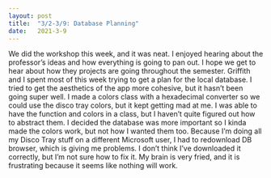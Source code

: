 ```yaml
---
layout: post
title:  "3/2-3/9: Database Planning"
date:   2021-3-9
---
```

We did the workshop this week, and it was neat. I enjoyed hearing about the professor’s ideas and how everything is going to pan out. I hope we get to hear about how they projects are going throughout the semester. Griffith and I spent most of this week trying to get a plan for the local database. I tried to get the aesthetics of the app more cohesive, but it hasn’t been going super well. I made a colors class with a hexadecimal converter so we could use the disco tray colors, but it kept getting mad at me. I was able to have the function and colors in a class, but I haven’t quite figured out how to abstract them. I decided the database was more important so I kinda made the colors work, but not how I wanted them too. Because I’m doing all my Disco Tray stuff on a different Microsoft user, I had to redownload DB browser, which is giving me problems. I don’t think I’ve downloaded it correctly, but I’m not sure how to fix it. My brain is very fried, and it is frustrating because it seems like nothing will work. 